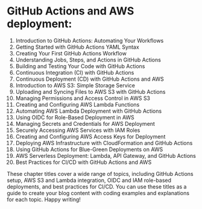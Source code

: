 # GitHub Actions and AWS deployment:

1. Introduction to GitHub Actions: Automating Your Workflows
2. Getting Started with GitHub Actions YAML Syntax
3. Creating Your First GitHub Actions Workflow
4. Understanding Jobs, Steps, and Actions in GitHub Actions
5. Building and Testing Your Code with GitHub Actions
6. Continuous Integration (CI) with GitHub Actions
7. Continuous Deployment (CD) with GitHub Actions and AWS
8. Introduction to AWS S3: Simple Storage Service
9. Uploading and Syncing Files to AWS S3 with GitHub Actions
10. Managing Permissions and Access Control in AWS S3
11. Creating and Configuring AWS Lambda Functions
12. Automating AWS Lambda Deployment with GitHub Actions
13. Using OIDC for Role-Based Deployment in AWS
14. Managing Secrets and Credentials for AWS Deployment
15. Securely Accessing AWS Services with IAM Roles
16. Creating and Configuring AWS Access Keys for Deployment
17. Deploying AWS Infrastructure with CloudFormation and GitHub Actions
18. Using GitHub Actions for Blue-Green Deployments on AWS
19. AWS Serverless Deployment: Lambda, API Gateway, and GitHub Actions
20. Best Practices for CI/CD with GitHub Actions and AWS

These chapter titles cover a wide range of topics, including GitHub Actions setup, AWS S3 and Lambda integration, OIDC and IAM role-based deployments, and best practices for CI/CD. You can use these titles as a guide to create your blog content with coding examples and explanations for each topic. Happy writing!
